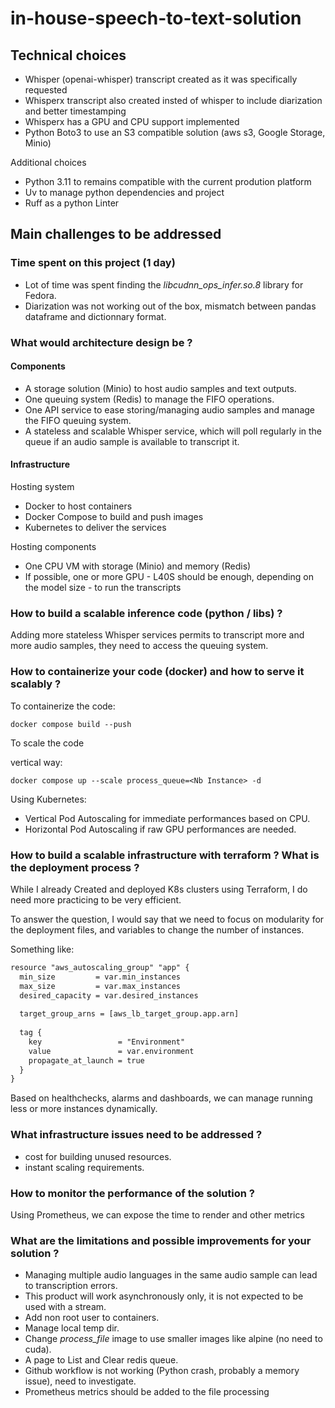 # in-house-speech-to-text-solution

## Technical choices

* Whisper (openai-whisper) transcript created as it was specifically requested
* Whisperx transcript also created insted of whisper to include diarization and better timestamping
* Whisperx has a GPU and CPU support implemented
* Python Boto3 to use an S3 compatible solution (aws s3, Google Storage, Minio)

Additional choices

* Python 3.11 to remains compatible with the current prodution platform
* Uv to manage python dependencies and project
* Ruff as a python Linter

## Main challenges to be addressed

### Time spent on this project (1 day)

* Lot of time was spent finding the *libcudnn_ops_infer.so.8* library for Fedora.
* Diarization was not working out of the box, mismatch between pandas dataframe and dictionnary format.

### What would architecture design be ?

#### Components

* A storage solution (Minio) to host audio samples and text outputs.
* One queuing system (Redis) to manage the FIFO operations.
* One API service to ease storing/managing audio samples and manage the FIFO queuing system.
* A stateless and scalable Whisper service, which will poll regularly in the queue if an audio sample is available to transcript it.

#### Infrastructure

Hosting system

* Docker to host containers
* Docker Compose to build and push images
* Kubernetes to deliver the services

Hosting components

* One CPU VM with storage (Minio) and memory (Redis)
* If possible, one or more GPU - L40S should be enough, depending on the model size - to run the transcripts

### How to build a scalable inference code (python / libs) ?

Adding more stateless Whisper services permits to transcript more and more audio samples, they need to access the queuing system.

### How to containerize your code (docker) and how to serve it scalably ?

To containerize the code:

```shell
docker compose build --push
```

To scale the code

vertical way:

```shell
docker compose up --scale process_queue=<Nb Instance> -d
```

Using Kubernetes:

* Vertical Pod Autoscaling for immediate performances based on CPU.
* Horizontal Pod Autoscaling if raw GPU performances are needed.

### How to build a scalable infrastructure with terraform ? What is the deployment process ?

While I already Created and deployed K8s clusters using Terraform, I do need more practicing to be very efficient.

To answer the question, I would say that we need to focus on modularity for the deployment files, and variables to change the number of instances.

Something like:

```txt
resource "aws_autoscaling_group" "app" {
  min_size         = var.min_instances
  max_size         = var.max_instances
  desired_capacity = var.desired_instances
  
  target_group_arns = [aws_lb_target_group.app.arn]
  
  tag {
    key                 = "Environment"
    value               = var.environment
    propagate_at_launch = true
  }
}
```

Based on healthchecks, alarms and dashboards, we can manage running less or more instances dynamically.

### What infrastructure issues need to be addressed ?

* cost for building unused resources.
* instant scaling requirements.

### How to monitor the performance of the solution ?

Using Prometheus, we can expose the time to render and other metrics

### What are the limitations and possible improvements for your solution ?

* Managing multiple audio languages in the same audio sample can lead to transcription errors.
* This product will work asynchronously only, it is not expected to be used with a stream.
* Add non root user to containers.
* Manage local temp dir.
* Change *process_file* image to use smaller images like alpine (no need to cuda).
* A page to List and Clear redis queue.
* Github workflow is not working (Python crash, probably a memory issue), need to investigate.
* Prometheus metrics should be added to the file processing
